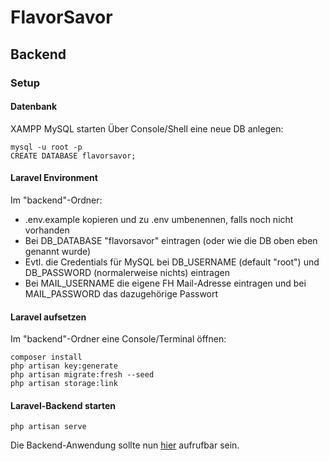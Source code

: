 # FlavorSavor

## Backend
### Setup
#### Datenbank
XAMPP MySQL starten
Über Console/Shell eine neue DB anlegen:
```
mysql -u root -p
CREATE DATABASE flavorsavor;
```
#### Laravel Environment
Im "backend"-Ordner:
- .env.example kopieren und zu .env umbenennen, falls noch nicht vorhanden
- Bei DB_DATABASE "flavorsavor" eintragen (oder wie die DB oben eben genannt wurde)
- Evtl. die Credentials für MySQL bei DB_USERNAME (default "root") und DB_PASSWORD (normalerweise nichts) eintragen
- Bei MAIL_USERNAME die eigene FH Mail-Adresse eintragen und bei MAIL_PASSWORD das dazugehörige Passwort
#### Laravel aufsetzen
Im "backend"-Ordner eine Console/Terminal öffnen:

```
composer install
php artisan key:generate
php artisan migrate:fresh --seed
php artisan storage:link
```
#### Laravel-Backend starten
`php artisan serve`

Die Backend-Anwendung sollte nun [hier](http://127.0.0.1:8000/) aufrufbar sein.
